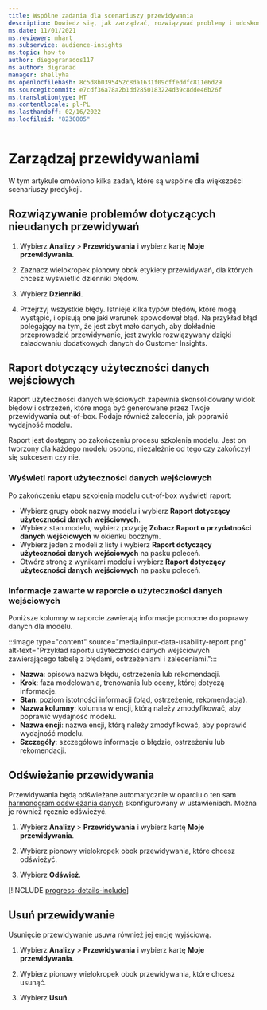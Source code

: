 ```yaml
---
title: Wspólne zadania dla scenariuszy przewidywania
description: Dowiedz się, jak zarządzać, rozwiązywać problemy i udoskonalać prognozy.
ms.date: 11/01/2021
ms.reviewer: mhart
ms.subservice: audience-insights
ms.topic: how-to
author: diegogranados117
ms.author: digranad
manager: shellyha
ms.openlocfilehash: 8c5d8b0395452c8da1631f09cffeddfc811e6d29
ms.sourcegitcommit: e7cdf36a78a2b1dd2850183224d39c8dde46b26f
ms.translationtype: HT
ms.contentlocale: pl-PL
ms.lasthandoff: 02/16/2022
ms.locfileid: "8230805"
---
```

# <a name="manage-predictions"></a>Zarządzaj przewidywaniami

W tym artykule omówiono kilka zadań, które są wspólne dla większości scenariuszy predykcji.

## <a name="troubleshoot-a-failed-prediction"></a>Rozwiązywanie problemów dotyczących nieudanych przewidywań

1. Wybierz **Analizy** > **Przewidywania** i wybierz kartę **Moje przewidywania**.

1. Zaznacz wielokropek pionowy obok etykiety przewidywań, dla których chcesz wyświetlić dzienniki błędów.

1. Wybierz **Dzienniki**.

1. Przejrzyj wszystkie błędy. Istnieje kilka typów błędów, które mogą wystąpić, i opisują one jaki warunek spowodował błąd. Na przykład błąd polegający na tym, że jest zbyt mało danych, aby dokładnie przeprowadzić przewidywanie, jest zwykle rozwiązywany dzięki załadowaniu dodatkowych danych do Customer Insights.

## <a name="input-data-usability-report"></a>Raport dotyczący użyteczności danych wejściowych

Raport użyteczności danych wejściowych zapewnia skonsolidowany widok błędów i ostrzeżeń, które mogą być generowane przez Twoje przewidywania out-of-box. Podaje również zalecenia, jak poprawić wydajność modelu.

Raport jest dostępny po zakończeniu procesu szkolenia modelu. Jest on tworzony dla każdego modelu osobno, niezależnie od tego czy zakończył się sukcesem czy nie.

### <a name="view-the-input-data-usability-report"></a>Wyświetl raport użyteczności danych wejściowych

Po zakończeniu etapu szkolenia modelu out-of-box wyświetl raport:
- Wybierz grupy obok nazwy modelu i wybierz **Raport dotyczący użyteczności danych wejściowych**.
- Wybierz stan modelu, wybierz pozycję **Zobacz Raport o przydatności danych wejściowych** w okienku bocznym.
- Wybierz jeden z modeli z listy i wybierz **Raport dotyczący użyteczności danych wejściowych** na pasku poleceń.
- Otwórz stronę z wynikami modelu i wybierz **Raport dotyczący użyteczności danych wejściowych** na pasku poleceń.

### <a name="information-in-the-input-data-usability-report"></a>Informacje zawarte w raporcie o użyteczności danych wejściowych

Poniższe kolumny w raporcie zawierają informacje pomocne do poprawy danych dla modelu.

:::image type="content" source="media/input-data-usability-report.png" alt-text="Przykład raportu użyteczności danych wejściowych zawierającego tabelę z błędami, ostrzeżeniami i zaleceniami.":::

- **Nazwa**: opisowa nazwa błędu, ostrzeżenia lub rekomendacji.
- **Krok**: faza modelowania, trenowania lub oceny, której dotyczą informacje.
- **Stan**: poziom istotności informacji (błąd, ostrzeżenie, rekomendacja).
- **Nazwa kolumny**: kolumna w encji, którą należy zmodyfikować, aby poprawić wydajność modelu.
- **Nazwa encji**: nazwa encji, którą należy zmodyfikować, aby poprawić wydajność modelu.
- **Szczegóły**: szczegółowe informacje o błędzie, ostrzeżeniu lub rekomendacji.

## <a name="refresh-a-prediction"></a>Odświeżanie przewidywania

Przewidywania będą odświeżane automatycznie w oparciu o ten sam [harmonogram odświeżania danych](system.md#schedule-tab) skonfigurowany w ustawieniach. Można je również ręcznie odświeżyć.

1. Wybierz **Analizy** > **Przewidywania** i wybierz kartę **Moje przewidywania**.

1. Wybierz pionowy wielokropek obok przewidywania, które chcesz odświeżyć.

1. Wybierz **Odśwież**.

[!INCLUDE [progress-details-include](../includes/progress-details-pane.md)]

## <a name="delete-a-prediction"></a>Usuń przewidywanie

Usunięcie przewidywanie usuwa również jej encję wyjściową.

1. Wybierz **Analizy** > **Przewidywania** i wybierz kartę **Moje przewidywania**.

1. Wybierz pionowy wielokropek obok przewidywania, które chcesz usunąć.

1. Wybierz **Usuń**.

